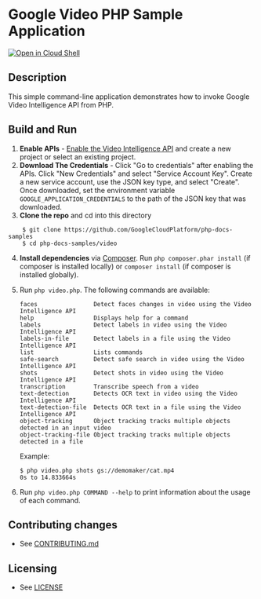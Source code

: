 # Google Video PHP Sample Application

[![Open in Cloud Shell][shell_img]][shell_link]

[shell_img]: http://gstatic.com/cloudssh/images/open-btn.svg
[shell_link]: https://console.cloud.google.com/cloudshell/open?git_repo=https://github.com/googlecloudplatform/php-docs-samples&page=editor&working_dir=video

## Description

This simple command-line application demonstrates how to invoke Google
Video Intelligence API from PHP.

## Build and Run
1.  **Enable APIs** - [Enable the Video Intelligence API](
    https://console.cloud.google.com/flows/enableapi?apiid=videointelligence.googleapis.com)
    and create a new project or select an existing project.
2.  **Download The Credentials** - Click "Go to credentials" after enabling the APIs. Click
    "New Credentials"
    and select "Service Account Key". Create a new service account, use the JSON key type, and
    select "Create". Once downloaded, set the environment variable `GOOGLE_APPLICATION_CREDENTIALS`
    to the path of the JSON key that was downloaded.
3.  **Clone the repo** and cd into this directory
```
    $ git clone https://github.com/GoogleCloudPlatform/php-docs-samples
    $ cd php-docs-samples/video
```
4.  **Install dependencies** via [Composer](http://getcomposer.org/doc/00-intro.md).
    Run `php composer.phar install` (if composer is installed locally) or `composer install`
    (if composer is installed globally).
5.  Run `php video.php`. The following commands are available:

    ```
    faces                Detect faces changes in video using the Video Intelligence API
    help                 Displays help for a command
    labels               Detect labels in video using the Video Intelligence API
    labels-in-file       Detect labels in a file using the Video Intelligence API
    list                 Lists commands
    safe-search          Detect safe search in video using the Video Intelligence API
    shots                Detect shots in video using the Video Intelligence API
    transcription        Transcribe speech from a video
    text-detection       Detects OCR text in video using the Video Intelligence API
    text-detection-file  Detects OCR text in a file using the Video Intelligence API
    object-tracking      Object tracking tracks multiple objects detected in an input video
    object-tracking-file Object tracking tracks multiple objects detected in a file
    ```

    Example:

    ```
    $ php video.php shots gs://demomaker/cat.mp4
    0s to 14.833664s
    ```


6. Run `php video.php COMMAND --help` to print information about the usage of each command.

## Contributing changes

* See [CONTRIBUTING.md](../CONTRIBUTING.md)

## Licensing

* See [LICENSE](../LICENSE)
